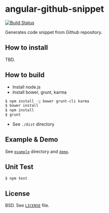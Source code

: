 angular-github-snippet
======================

[![Build Status](https://drone.io/github.com/importre/angular-github-snippet/status.png)](https://drone.io/github.com/importre/angular-github-snippet/latest)

Generates code snippet from Github repository.


How to install
--------------

TBD.


How to build
------------

- Install node.js
- Install bower, grunt, karma
```sh
$ npm install -g bower grunt-cli karma
$ bower install
$ npm install
$ grunt
```
- See `./dist` directory


Example & Demo
--------------

See [`example`][example] directory and [`demo`][demo].

Unit Test
---------

```sh
$ npm test
```


License
-------

BSD. See [`LICENSE`](LICENSE) file.

[example]: https://github.com/importre/angular-github-snippet/tree/master/example
[demo]: http://importre.github.io/angular-github-snippet

